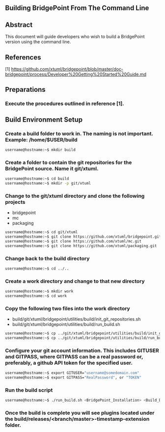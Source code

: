 Building BridgePoint From The Command Line
------------------------------------------


Abstract
------------
This document will guide developers who wish to build a BridgePoint version using the command line.

References
------------
[1]  https://github.com/xtuml/bridgepoint/blob/master/doc-bridgepoint/process/Developer%20Getting%20Started%20Guide.md


Preparations
------------
### Execute the procedures outlined in reference [1].   

Build Environment Setup
-----------------------

### Create a build folder to work in.  The naming is not important.  Example: /home/$USER/build
```bash
username@hostname:~$ mkdir build
```
### Create a folder to contain the git repositories for the BridgePoint source.  Name it git/xtuml.
```bash
username@hostname:~$ cd build
username@hostname:~$ mkdir -p git/xtuml
```
### Change to the git/xtuml directory and clone the following projects
- bridgepoint   
- mc   
- packaging   
```bash
username@hostname:~$ cd git/xtuml
username@hostname:~$ git clone https://github.com/xtuml/bridgepoint.git
username@hostname:~$ git clone https://github.com/xtuml/mc.git
username@hostname:~$ git clone https://github.com/xtuml/packaging.git
```
### Change back to the build directory
```bash
username@hostname:~$ cd ../..
```
### Create a work directory and change to that new directory
```bash
username@hostname:~$ mkdir work
username@hostname:~$ cd work
```
### Copy the following two files into the work directory
- build/git/xtuml/bridgepoint/utilities/build/init_git_repositories.sh
- build/git/xtuml/bridgepoint/utilities/build/run_build.sh
```bash
username@hostname:~$ cp ../git/xtuml/bridgepoint/utilities/build/init_git_repositories.sh .
username@hostname:~$ cp ../git/xtuml/bridgepoint/utilities/build/run_build.sh .
```
### Configure your git account information.  This includes GITUSER and GITPASS, where GITPASS can be a real password or, preferably, a github API token for the specified user.
```bash
username@hostname:~$ export GITUSER="username@somedomain.com"
username@hostname:~$ export GITPASS="RealPassword", or "TOKEN"
```
### Run the build script
```bash
username@hostname:~$ ./run_build.sh <BridgePoint_Installation> <Build_Directory_Parent> <optional:<git_branch_name>>
```
### Once the build is complete you will see plugins located under the build/releases/<branch/master>-timestamp-extension folder.
